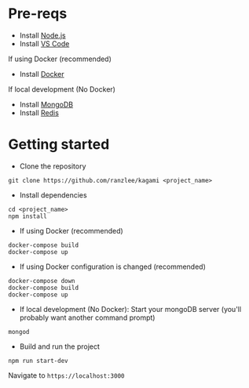 # Pre-reqs

* Install [Node.js](https://nodejs.org/en/)
* Install [VS Code](https://code.visualstudio.com/)

If using Docker (recommended)

* Install [Docker](https://www.docker.com/community-edition)

If local development (No Docker)

* Install [MongoDB](https://docs.mongodb.com/manual/installation/)
* Install [Redis](https://redis.io/)

# Getting started

* Clone the repository

```
git clone https://github.com/ranzlee/kagami <project_name>
```

* Install dependencies

```
cd <project_name>
npm install
```

* If using Docker (recommended)

```
docker-compose build
docker-compose up
```

* If using Docker configuration is changed (recommended)

```
docker-compose down
docker-compose build
docker-compose up
```

* If local development (No Docker): Start your mongoDB server (you'll probably want another command prompt)

```
mongod
```

* Build and run the project

```
npm run start-dev
```

Navigate to `https://localhost:3000`

